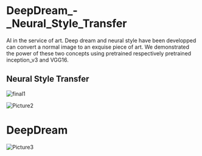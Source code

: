 # DeepDream_-_Neural_Style_Transfer
AI in the service of art. Deep dream and neural style have been developped can convert a normal image to an exquise piece of art. We demonstrated the power of these two concepts using
pretrained respectively pretrained inception_v3 and VGG16.


## Neural Style Transfer
![final1](https://user-images.githubusercontent.com/48753146/139096549-dc625eae-beec-447f-8549-2e53482dfb62.png)


![Picture2](https://user-images.githubusercontent.com/48753146/139096575-b88f8a8e-5b20-41d2-8b32-cab36dc2b853.png)


# DeepDream
![Picture3](https://user-images.githubusercontent.com/48753146/139096604-f63d9297-04a9-4ae7-8afa-d30a64e157a7.png)

